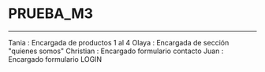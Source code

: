 # PRUEBA_M3
-------------------------------------------------
Tania       : Encargada de productos 1 al 4
Olaya       : Encargada de sección "quienes somos"
Christian   : Encargado formulario contacto
Juan        : Encargado formulario LOGIN

